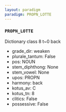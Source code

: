 ```yaml
---
layout: paradigm
paradigm: PROPN_LOTTE
---
```

### ` PROPN_LOTTE `

Dictionary class 8 t~0 back
* grade_dir: weaken
* plurale_tantum: False
* pos: NOUN
* stem_diphthong: None
* stem_vowel: None
* upos: PROPN
* harmony: back
* kotus_av: C
* kotus_tn: 8
* clitics: False
* possessive: False
